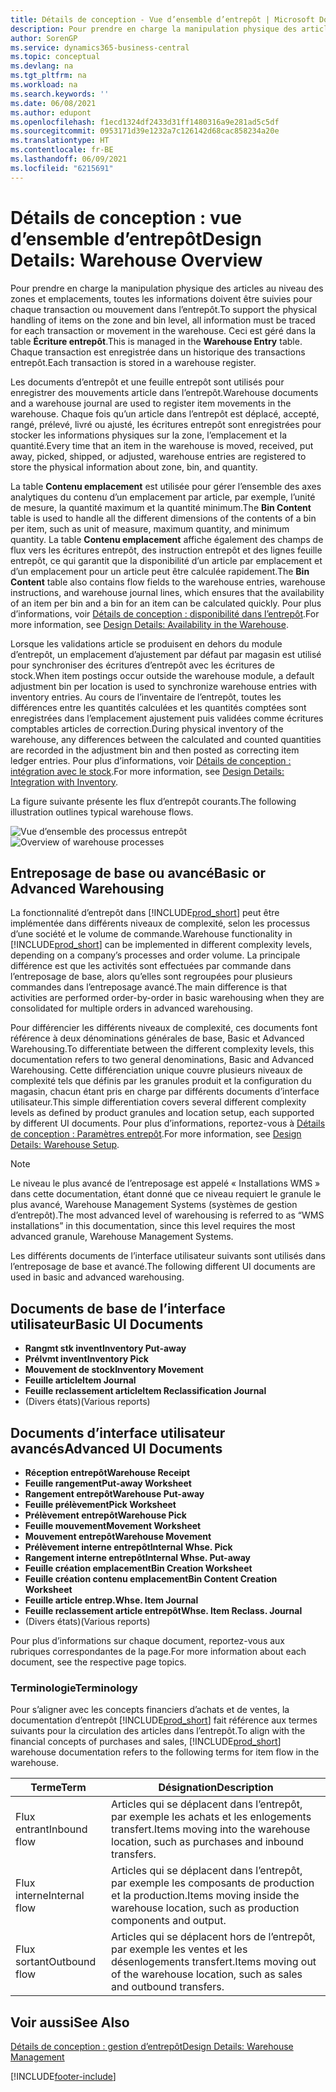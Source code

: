 ```yaml
---
title: Détails de conception - Vue d’ensemble d’entrepôt | Microsoft Docs
description: Pour prendre en charge la manipulation physique des articles au niveau des zones et emplacements, toutes les informations doivent être suivies pour chaque transaction ou mouvement dans l’entrepôt. Ceci est géré dans la table **Écriture entrepôt**. Chaque transaction est enregistrée dans un historique des transactions entrepôt.
author: SorenGP
ms.service: dynamics365-business-central
ms.topic: conceptual
ms.devlang: na
ms.tgt_pltfrm: na
ms.workload: na
ms.search.keywords: ''
ms.date: 06/08/2021
ms.author: edupont
ms.openlocfilehash: f1ecd1324df2433d31ff1480316a9e281ad5c5df
ms.sourcegitcommit: 0953171d39e1232a7c126142d68cac858234a20e
ms.translationtype: HT
ms.contentlocale: fr-BE
ms.lasthandoff: 06/09/2021
ms.locfileid: "6215691"
---
```

# <a name="design-details-warehouse-overview"></a><span data-ttu-id="0bfd3-105">Détails de conception : vue d’ensemble d’entrepôt</span><span class="sxs-lookup"><span data-stu-id="0bfd3-105">Design Details: Warehouse Overview</span></span>
<span data-ttu-id="0bfd3-106">Pour prendre en charge la manipulation physique des articles au niveau des zones et emplacements, toutes les informations doivent être suivies pour chaque transaction ou mouvement dans l’entrepôt.</span><span class="sxs-lookup"><span data-stu-id="0bfd3-106">To support the physical handling of items on the zone and bin level, all information must be traced for each transaction or movement in the warehouse.</span></span> <span data-ttu-id="0bfd3-107">Ceci est géré dans la table **Écriture entrepôt**.</span><span class="sxs-lookup"><span data-stu-id="0bfd3-107">This is managed in the **Warehouse Entry** table.</span></span> <span data-ttu-id="0bfd3-108">Chaque transaction est enregistrée dans un historique des transactions entrepôt.</span><span class="sxs-lookup"><span data-stu-id="0bfd3-108">Each transaction is stored in a warehouse register.</span></span>  

<span data-ttu-id="0bfd3-109">Les documents d’entrepôt et une feuille entrepôt sont utilisés pour enregistrer des mouvements article dans l’entrepôt.</span><span class="sxs-lookup"><span data-stu-id="0bfd3-109">Warehouse documents and a warehouse journal are used to register item movements in the warehouse.</span></span> <span data-ttu-id="0bfd3-110">Chaque fois qu’un article dans l’entrepôt est déplacé, accepté, rangé, prélevé, livré ou ajusté, les écritures entrepôt sont enregistrées pour stocker les informations physiques sur la zone, l’emplacement et la quantité.</span><span class="sxs-lookup"><span data-stu-id="0bfd3-110">Every time that an item in the warehouse is moved, received, put away, picked, shipped, or adjusted, warehouse entries are registered to store the physical information about zone, bin, and quantity.</span></span>

<span data-ttu-id="0bfd3-111">La table **Contenu emplacement** est utilisée pour gérer l’ensemble des axes analytiques du contenu d’un emplacement par article, par exemple, l’unité de mesure, la quantité maximum et la quantité minimum.</span><span class="sxs-lookup"><span data-stu-id="0bfd3-111">The **Bin Content** table is used to handle all the different dimensions of the contents of a bin per item, such as unit of measure, maximum quantity, and minimum quantity.</span></span> <span data-ttu-id="0bfd3-112">La table **Contenu emplacement** affiche également des champs de flux vers les écritures entrepôt, des instruction entrepôt et des lignes feuille entrepôt, ce qui garantit que la disponibilité d’un article par emplacement et d’un emplacement pour un article peut être calculée rapidement.</span><span class="sxs-lookup"><span data-stu-id="0bfd3-112">The **Bin Content** table also contains flow fields to the warehouse entries, warehouse instructions, and warehouse journal lines, which ensures that the availability of an item per bin and a bin for an item can be calculated quickly.</span></span> <span data-ttu-id="0bfd3-113">Pour plus d’informations, voir [Détails de conception : disponibilité dans l’entrepôt](design-details-availability-in-the-warehouse.md).</span><span class="sxs-lookup"><span data-stu-id="0bfd3-113">For more information, see [Design Details: Availability in the Warehouse](design-details-availability-in-the-warehouse.md).</span></span>  

<span data-ttu-id="0bfd3-114">Lorsque les validations article se produisent en dehors du module d’entrepôt, un emplacement d’ajustement par défaut par magasin est utilisé pour synchroniser des écritures d’entrepôt avec les écritures de stock.</span><span class="sxs-lookup"><span data-stu-id="0bfd3-114">When item postings occur outside the warehouse module, a default adjustment bin per location is used to synchronize warehouse entries with inventory entries.</span></span> <span data-ttu-id="0bfd3-115">Au cours de l’inventaire de l’entrepôt, toutes les différences entre les quantités calculées et les quantités comptées sont enregistrées dans l’emplacement ajustement puis validées comme écritures comptables articles de correction.</span><span class="sxs-lookup"><span data-stu-id="0bfd3-115">During physical inventory of the warehouse, any differences between the calculated and counted quantities are recorded in the adjustment bin and then posted as correcting item ledger entries.</span></span> <span data-ttu-id="0bfd3-116">Pour plus d’informations, voir [Détails de conception : intégration avec le stock](design-details-integration-with-inventory.md).</span><span class="sxs-lookup"><span data-stu-id="0bfd3-116">For more information, see [Design Details: Integration with Inventory](design-details-integration-with-inventory.md).</span></span>  

<span data-ttu-id="0bfd3-117">La figure suivante présente les flux d’entrepôt courants.</span><span class="sxs-lookup"><span data-stu-id="0bfd3-117">The following illustration outlines typical warehouse flows.</span></span>  

<span data-ttu-id="0bfd3-118">![Vue d’ensemble des processus entrepôt](media/design_details_warehouse_management_overview.png "Vue d’ensemble des processus entrepôt")</span><span class="sxs-lookup"><span data-stu-id="0bfd3-118">![Overview of warehouse processes](media/design_details_warehouse_management_overview.png "Overview of warehouse processes")</span></span>  

## <a name="basic-or-advanced-warehousing"></a><span data-ttu-id="0bfd3-119">Entreposage de base ou avancé</span><span class="sxs-lookup"><span data-stu-id="0bfd3-119">Basic or Advanced Warehousing</span></span>  
<span data-ttu-id="0bfd3-120">La fonctionnalité d’entrepôt dans [!INCLUDE[prod_short](includes/prod_short.md)] peut être implémentée dans différents niveaux de complexité, selon les processus d’une société et le volume de commande.</span><span class="sxs-lookup"><span data-stu-id="0bfd3-120">Warehouse functionality in [!INCLUDE[prod_short](includes/prod_short.md)] can be implemented in different complexity levels, depending on a company’s processes and order volume.</span></span> <span data-ttu-id="0bfd3-121">La principale différence est que les activités sont effectuées par commande dans l’entreposage de base, alors qu’elles sont regroupées pour plusieurs commandes dans l’entreposage avancé.</span><span class="sxs-lookup"><span data-stu-id="0bfd3-121">The main difference is that activities are performed order-by-order in basic warehousing when they are consolidated for multiple orders in advanced warehousing.</span></span>  

 <span data-ttu-id="0bfd3-122">Pour différencier les différents niveaux de complexité, ces documents font référence à deux dénominations générales de base, Basic et Advanced Warehousing.</span><span class="sxs-lookup"><span data-stu-id="0bfd3-122">To differentiate between the different complexity levels, this documentation refers to two general denominations, Basic and Advanced Warehousing.</span></span> <span data-ttu-id="0bfd3-123">Cette différenciation unique couvre plusieurs niveaux de complexité tels que définis par les granules produit et la configuration du magasin, chacun étant pris en charge par différents documents d’interface utilisateur.</span><span class="sxs-lookup"><span data-stu-id="0bfd3-123">This simple differentiation covers several different complexity levels as defined by product granules and location setup, each supported by different UI documents.</span></span> <span data-ttu-id="0bfd3-124">Pour plus d’informations, reportez\-vous à [Détails de conception : Paramètres entrepôt](design-details-warehouse-setup.md).</span><span class="sxs-lookup"><span data-stu-id="0bfd3-124">For more information, see [Design Details: Warehouse Setup](design-details-warehouse-setup.md).</span></span>  

> [!NOTE]  
>  <span data-ttu-id="0bfd3-125">Le niveau le plus avancé de l’entreposage est appelé « Installations WMS » dans cette documentation, étant donné que ce niveau requiert le granule le plus avancé, Warehouse Management Systems (systèmes de gestion d’entrepôt).</span><span class="sxs-lookup"><span data-stu-id="0bfd3-125">The most advanced level of warehousing is referred to as “WMS installations” in this documentation, since this level requires the most advanced granule, Warehouse Management Systems.</span></span>  

 <span data-ttu-id="0bfd3-126">Les différents documents de l’interface utilisateur suivants sont utilisés dans l’entreposage de base et avancé.</span><span class="sxs-lookup"><span data-stu-id="0bfd3-126">The following different UI documents are used in basic and advanced warehousing.</span></span>  

## <a name="basic-ui-documents"></a><span data-ttu-id="0bfd3-127">Documents de base de l’interface utilisateur</span><span class="sxs-lookup"><span data-stu-id="0bfd3-127">Basic UI Documents</span></span>  

-   <span data-ttu-id="0bfd3-128">**Rangmt stk invent**</span><span class="sxs-lookup"><span data-stu-id="0bfd3-128">**Inventory Put-away**</span></span>  
-   <span data-ttu-id="0bfd3-129">**Prélvmt invent**</span><span class="sxs-lookup"><span data-stu-id="0bfd3-129">**Inventory Pick**</span></span>  
-   <span data-ttu-id="0bfd3-130">**Mouvement de stock**</span><span class="sxs-lookup"><span data-stu-id="0bfd3-130">**Inventory Movement**</span></span>  
-   <span data-ttu-id="0bfd3-131">**Feuille article**</span><span class="sxs-lookup"><span data-stu-id="0bfd3-131">**Item Journal**</span></span>  
-   <span data-ttu-id="0bfd3-132">**Feuille reclassement article**</span><span class="sxs-lookup"><span data-stu-id="0bfd3-132">**Item Reclassification Journal**</span></span>  
-   <span data-ttu-id="0bfd3-133">(Divers états)</span><span class="sxs-lookup"><span data-stu-id="0bfd3-133">(Various reports)</span></span>  

## <a name="advanced-ui-documents"></a><span data-ttu-id="0bfd3-134">Documents d’interface utilisateur avancés</span><span class="sxs-lookup"><span data-stu-id="0bfd3-134">Advanced UI Documents</span></span>  

-   <span data-ttu-id="0bfd3-135">**Réception entrepôt**</span><span class="sxs-lookup"><span data-stu-id="0bfd3-135">**Warehouse Receipt**</span></span>  
-   <span data-ttu-id="0bfd3-136">**Feuille rangement**</span><span class="sxs-lookup"><span data-stu-id="0bfd3-136">**Put-away Worksheet**</span></span>  
-   <span data-ttu-id="0bfd3-137">**Rangement entrepôt**</span><span class="sxs-lookup"><span data-stu-id="0bfd3-137">**Warehouse Put-away**</span></span>  
-   <span data-ttu-id="0bfd3-138">**Feuille prélèvement**</span><span class="sxs-lookup"><span data-stu-id="0bfd3-138">**Pick Worksheet**</span></span>  
-   <span data-ttu-id="0bfd3-139">**Prélèvement entrepôt**</span><span class="sxs-lookup"><span data-stu-id="0bfd3-139">**Warehouse Pick**</span></span>  
-   <span data-ttu-id="0bfd3-140">**Feuille mouvement**</span><span class="sxs-lookup"><span data-stu-id="0bfd3-140">**Movement Worksheet**</span></span>  
-   <span data-ttu-id="0bfd3-141">**Mouvement entrepôt**</span><span class="sxs-lookup"><span data-stu-id="0bfd3-141">**Warehouse Movement**</span></span>  
-   <span data-ttu-id="0bfd3-142">**Prélèvement interne entrepôt**</span><span class="sxs-lookup"><span data-stu-id="0bfd3-142">**Internal Whse. Pick**</span></span>  
-   <span data-ttu-id="0bfd3-143">**Rangement interne entrepôt**</span><span class="sxs-lookup"><span data-stu-id="0bfd3-143">**Internal Whse. Put-away**</span></span>  
-   <span data-ttu-id="0bfd3-144">**Feuille création emplacement**</span><span class="sxs-lookup"><span data-stu-id="0bfd3-144">**Bin Creation Worksheet**</span></span>  
-   <span data-ttu-id="0bfd3-145">**Feuille création contenu emplacement**</span><span class="sxs-lookup"><span data-stu-id="0bfd3-145">**Bin Content Creation Worksheet**</span></span>  
-   <span data-ttu-id="0bfd3-146">**Feuille article entrep.**</span><span class="sxs-lookup"><span data-stu-id="0bfd3-146">**Whse. Item Journal**</span></span>  
-   <span data-ttu-id="0bfd3-147">**Feuille reclassement article entrepôt**</span><span class="sxs-lookup"><span data-stu-id="0bfd3-147">**Whse. Item Reclass. Journal**</span></span>  
-   <span data-ttu-id="0bfd3-148">(Divers états)</span><span class="sxs-lookup"><span data-stu-id="0bfd3-148">(Various reports)</span></span>  

<span data-ttu-id="0bfd3-149">Pour plus d’informations sur chaque document, reportez-vous aux rubriques correspondantes de la page.</span><span class="sxs-lookup"><span data-stu-id="0bfd3-149">For more information about each document, see the respective page topics.</span></span>  

### <a name="terminology"></a><span data-ttu-id="0bfd3-150">Terminologie</span><span class="sxs-lookup"><span data-stu-id="0bfd3-150">Terminology</span></span>  
<span data-ttu-id="0bfd3-151">Pour s’aligner avec les concepts financiers d’achats et de ventes, la documentation d’entrepôt [!INCLUDE[prod_short](includes/prod_short.md)] fait référence aux termes suivants pour la circulation des articles dans l’entrepôt.</span><span class="sxs-lookup"><span data-stu-id="0bfd3-151">To align with the financial concepts of purchases and sales, [!INCLUDE[prod_short](includes/prod_short.md)] warehouse documentation refers to the following terms for item flow in the warehouse.</span></span>  

|<span data-ttu-id="0bfd3-152">Terme</span><span class="sxs-lookup"><span data-stu-id="0bfd3-152">Term</span></span>|<span data-ttu-id="0bfd3-153">Désignation</span><span class="sxs-lookup"><span data-stu-id="0bfd3-153">Description</span></span>|  
|----------|---------------------------------------|  
|<span data-ttu-id="0bfd3-154">Flux entrant</span><span class="sxs-lookup"><span data-stu-id="0bfd3-154">Inbound flow</span></span>|<span data-ttu-id="0bfd3-155">Articles qui se déplacent dans l’entrepôt, par exemple les achats et les enlogements transfert.</span><span class="sxs-lookup"><span data-stu-id="0bfd3-155">Items moving into the warehouse location, such as purchases and inbound transfers.</span></span>|  
|<span data-ttu-id="0bfd3-156">Flux interne</span><span class="sxs-lookup"><span data-stu-id="0bfd3-156">Internal flow</span></span>|<span data-ttu-id="0bfd3-157">Articles qui se déplacent dans l’entrepôt, par exemple les composants de production et la production.</span><span class="sxs-lookup"><span data-stu-id="0bfd3-157">Items moving inside the warehouse location, such as production components and output.</span></span>|  
|<span data-ttu-id="0bfd3-158">Flux sortant</span><span class="sxs-lookup"><span data-stu-id="0bfd3-158">Outbound flow</span></span>|<span data-ttu-id="0bfd3-159">Articles qui se déplacent hors de l’entrepôt, par exemple les ventes et les désenlogements transfert.</span><span class="sxs-lookup"><span data-stu-id="0bfd3-159">Items moving out of the warehouse location, such as sales and outbound transfers.</span></span>|  

## <a name="see-also"></a><span data-ttu-id="0bfd3-160">Voir aussi</span><span class="sxs-lookup"><span data-stu-id="0bfd3-160">See Also</span></span>  
 [<span data-ttu-id="0bfd3-161">Détails de conception : gestion d’entrepôt</span><span class="sxs-lookup"><span data-stu-id="0bfd3-161">Design Details: Warehouse Management</span></span>](design-details-warehouse-management.md)


[!INCLUDE[footer-include](includes/footer-banner.md)]